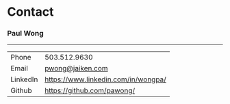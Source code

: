 # Contact

### Paul Wong

---

| | |
|-|-|
| Phone | 503.512.9630 |
| Email | pwong@jaiken.com |
| LinkedIn | https://www.linkedin.com/in/wongpa/ |
| Github | https://github.com/pawong/ |
